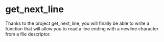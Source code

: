# get_next_line

Thanks to the project get_next_line, you will finally be able to write a function that will allow you to read a line ending 
with a newline character from a file descriptor.
